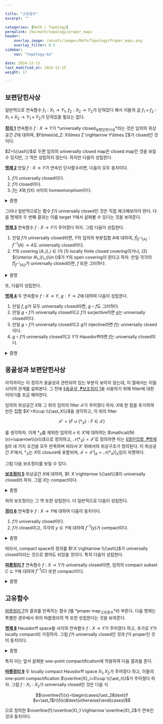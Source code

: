 ```yaml
---

title: "고유함수"
excerpt: ""

categories: [Math / Topology]
permalink: /ko/math/topology/proper_maps
header:
    overlay_image: /assets/images/Math/Topology/Proper_maps.png
    overlay_filter: 0.5
sidebar: 
    nav: "topology-ko"

date: 2024-12-15
last_modified_at: 2024-12-15
weight: 17

---
```


## 보편닫힌사상

일반적으로 연속함수 $f_1:X_1 \rightarrow Y_1$, $f_2: X_2 \rightarrow Y_2$가 닫혀있다 해서 이들의 곱 $f_1\times f_2: X_1\times X_2 \rightarrow Y_1\times Y_2$가 닫혀있을 필요는 없다.

<div class="definition" markdown="1">

<ins id="def1">**정의 1**</ins> 연속함수 $f:X \rightarrow Y$가 *universally closed<sub>보편닫힌사상</sub>*라는 것은 임의의 위상공간 $Z$에 대하여, $f\times\id_Z: X\times Z \rightarrow Y\times Z$가 closed인 것이다.

</div>

$Z=\\{\ast\\}$로 두면 임의의 universally closed map은 closed map인 것을 보일 수 있지만, 그 역은 성립하지 않는다. 하지만 다음이 성립한다.

<div class="proposition" markdown="1">

<ins id="prop2">**명제 2**</ins> 만일 $f:X \rightarrow Y$가 연속인 단사함수라면, 다음이 모두 동치이다. 

1. $f$가 universally closed이다.
2. $f$가 closed이다.
3. $f$는 $X$와 $f(X)$ 사이의 homeomorphism이다.

</div>
<details class="proof" markdown="1">
<summary>증명</summary>

위의 논증에 의해 첫 번째 조건이 성립하면 두 번째 조건이 성립하는 것은 자명하다. 한편, $f$가 injective이므로 $f$의 canonical decomposition을 생각하면 $X$와 $f(X)$ 사이의 homeomorphism이 되는 것을 안다. ([§열린사상과 닫힌사상, ⁋명제 5](/ko/math/topology/open_mappings_and_closed_mappings#prop5)) 이제 세 번째 조건이 성립한다 가정하면, 임의의 $Z$에 대하여 $f\times\id_Z$가 $X\times Z$에서 $Y\times Z$의 닫힌집합 $f(X)\times Z$로의 homeomorphism이므로 원하는 결과를 얻는다.

</details>

그러나 일반적으로는 함수 $f$가 universally closed인 것은 직접 체크해보아야 한다. 다음 명제의 두 번째 결과는 이를 target $Y$에서 살펴볼 수 있다는 것을 보여준다. 

<div class="proposition" markdown="1">

<ins id="prop3">**명제 3**</ins> 연속함수 $f:X \rightarrow Y$가 주어졌다 하자. 그럼 다음이 성립한다.

1. 만일 $f$가 universally closed라면, $Y$의 임의의 부분집합 $A$에 대하여, $f\vert_{f^{-1}(A)}: f^{-1}(A) \rightarrow A$도 universally closed이다.
2. $Y$의 covering $(A\_i)\_{i\in I}$가 (1) locally finite closed covering이거나, (2) $(\interior A\_i)\_{i\in I}$가 $Y$의 open covering이 된다고 하자. 만일 각각의 $f\vert_{f^{-1}(A_i)}$가 universally closed라면, $f$ 또한 그러하다. 

</div>
<details class="proof" markdown="1">
<summary>증명</summary>

우선 첫째 결과를 보이기 위해 임의의 위상공간 $Z$가 주어졌다 하자. 그럼 $Y$의 임의의 부분집합 $A$에 대하여

$$(f\vert_{f^{-1}(A)})\times \id_Z=(f\times\id_Z)\vert_{f^{-1}(A\times Z)}$$

가 성립한다. 이제 $f$가 universally closed라는 가정으로부터 $f\times\id_Z$는 closed이고, 따라서 $(f\times\id_Z)\vert_{f^{-1}(A\times Z)}$ 또한 closed이다. 

이제 두 번째 결과를 보이자. 주어진 조건을 만족하는 $(A\_i)$가 주어졌다 하면, $(A\_i\times Z)$ 또한 동일한 조건을 만족한다. 이제 만일 $f\vert\_{f^{-1}(A\_i)}$들이 universally closed라면 다음의 함수들

$$(f\times\id_Z)\vert_{f^{-1}(A_i\times Z)}$$

이 closed이므로, $f\times\id_Z$ 또한 그러하다. ([§열린사상과 닫힌사상, ⁋명제 3](/ko/math/topology/open_mappings_and_closed_mappings#prop3))

</details>

또, 다음이 성립한다.

<div class="proposition" markdown="1">

<ins id="prop4">**명제 4**</ins> 두 연속함수 $f:X \rightarrow Y$, $g:Y \rightarrow Z$에 대하여 다음이 성립한다.

1. 만일 $f,g$가 모두 universally closed라면, $g\circ f$도 그러하다.
2. 만일 $g\circ f$가 universally closed이고 $f$가 surjective라면 $g$는 universally closed이다. 
3. 만일 $g\circ f$가 universally closed이고 $g$가 injective라면 $f$는 universally closed이다. 
4. $g\circ f$가 universally closed이고 $Y$가 Hausdorff라면 $f$는 universally closed이다.

</div>
<details class="proof" markdown="1">
<summary>증명</summary>

처음 세 결과는 모두 다음의 식

$$(g\circ f)\times\id_Z=(g\times\id_Z)\circ(f\times\id_Z)$$

과 [§열린사상과 닫힌사상, ⁋명제 2](/ko/math/topology/open_mappings_and_closed_mappings#prop2)의 결과들로부터 자명하다. 

마지막 결과의 경우, 두 함수 $\Gamma_f: X \rightarrow X\times Y$와 $\Gamma_g: Y \rightarrow Z\times Y$를 각각 

$$\Gamma_f(x)=(x,f(x)),\qquad \Gamma_g(y)=(g(y), y)$$

으로 정의하자. 그럼 식

$$((g\circ f)\times\id_Y)\circ\Gamma_f=\Gamma_g\circ f$$

이 성립하는 것을 쉽게 확인할 수 있다. 이 때 $\Gamma_f$와 $\Gamma_g$들은 각각 $X, Y$에서 $f,g$의 graph로의 homeomorphism이다. ([§곱공간, ⁋따름정리 4](/ko/math/topology/product_spaces#cor4)) 또, $Y$가 Hausdorff라는 가정으로부터 $\Gamma(f)\subseteq X\times Y$가 닫힌집합임을 안다. ([§하우스도르프 공간, ⁋따름정리 7](/ko/math/topology/Hausdorff_spaces#cor7)) 따라서 [명제 2](#prop2)로부터 $\Gamma_f$가 universally closed인 것을 안다. 한편 어렵지 않게 universally closed map들의 곱은 universally closed인 것을 보일 수 있으므로, 이것과 [명제 4](#prop4)를 종합하면 $(g\circ f)\times\id_Y$가 universally closed임을 안다. 따라서 위의 식의 우변 $\Gamma_g\circ f$ 또한 universally closed이고, $\Gamma_g$가 injective이므로 $f$는 universally closed이다.

</details>

## 옹골성과 보편닫힌사상

아직까지는 이 정의가 옹골성과 관련되어 있는 부분이 보이지 않는데, 이 절에서는 이들 사이의 관계를 살펴본다. 그 전에 [§옹골성, ⁋보조정리 1](/ko/math/topology/compactness#lem1)을 사용하기 위해 filter에 대한 이야기를 조금 해야한다. 

임의의 위상공간 $X$와 그 위의 임의의 filter $\mathcal{F}$가 주어졌다 하자. $X$에 한 점을 추가하여 만든 집합 $X'=X\cup \\{\ast_X\\}$을 생각하고, 이 위의 filter

$$\mathcal{F}'=\{F\cup\{\ast_X\}: F\in \mathcal{F}\}$$

를 생각하자. 이제 $\ast_X$를 제외한 임의의 $x\in X'$에 대하여는 $\mathcal{N}(x)=\uparrow\\{x\\}$으로 정의하고, $\mathcal{N}(\ast_X)=\mathcal{F}'$로 정의하면 이는 [§열린집합, ⁋명제 6](/ko/math/topology/open_sets#prop6)의 네 가지 조건을 모두 만족하며 따라서 $X'$ 위에서의 위상구조가 정의된다. 이 위상공간 $X'$에서, $\ast_X$는 $X$의 closure에 포함되며, $\mathcal{F}=\mathcal{F}'\vert_X=\mathcal{N}(\ast_X)\vert_X$임이 자명하다. 

그럼 다음 보조정리를 보일 수 있다. 

<div class="proposition" markdown="1">

<ins id="lem5">**보조정리 5**</ins> 위상공간 $X$에 대하여, $f: X \rightarrow \\{\ast\\}$이 universally closed라 하자. 그럼 $X$는 compact이다.

</div>
<details class="proof" markdown="1">
<summary>증명</summary>

임의의 $X$ 위의 임의의 filter $\mathcal{F}$에 대하여, 위의 논증으로부터 얻어지는 $X'$를 생각하자. 또, $X\times X'$의 부분집합 $\Delta$를

$$\Delta=\{(x,x)\mid x\in X\}$$

으로 정의하자. 그럼 $\Delta$의 closure $\cl\Delta$를 생각할 수 있으며, 이 때 $f$가 universally closed라는 가정으로부터 $\cl\Delta$의 $f\times\id_{X'}:X\times X'\rightarrow \\{\ast\\}\times X'\cong X'$에 의한 image가 닫힌집합임을 안다. 이제 이 image는 $x$를 포함하므로, $\ast_X$가 closure에 포함된다는 가정으로부터 적당한 $x\in X$가 존재하여 $(x,\ast_X)\in \cl\Delta$임을 안다. 그럼 $x$가 $\mathcal{F}$의 cluster point이고, 따라서 $\mathcal{F}$를 포함하는 ultrafilter를 생각하면 $x$는 그 filter의 limit point임을 안다. 

</details>

위의 보조정리는 그 역 또한 성립한다. 더 일반적으로 다음이 성립한다.

<div class="proposition" markdown="1">

<ins id="thm6">**정리 6**</ins> 연속함수 $f:X \rightarrow Y$에 대하여 다음이 동치이다.

1. $f$가 universally closed이다.
2. $f$가 closed이고, 각각의 $y\in Y$에 대하여 $f^{-1}(y)$가 compact이다.

</div>
<details class="proof" markdown="1">
<summary>증명</summary>

첫 번째 조건이 성립한다면 임의의 $y\in Y$에 대하여, $f\vert_{f^{-1}(y)}$가 universally closed임을 알고, 앞선 보조정리로부터 $f^{-1}(y)$가 compact라는 것을 안다. 반대방향은 universally closed map들의 곱이 universally closed라는 것을 사용하면 증명할 수 있다.

</details>

따라서, compact space의 정의를 $f:X \rightarrow \\{\ast\\}$가 universally closed이라는 것으로 했어도 되었을 것이다. 특히 다음이 성립한다. 

<div class="proposition" markdown="1">

<ins id="cor7">**따름정리 7**</ins> 연속함수 $f:X \rightarrow Y$가 universally closed라면, 임의의 compact subset $C\subseteq Y$에 대하여 $f^{-1}(C)$ 또한 compact이다.

</div>
<details class="proof" markdown="1">
<summary>증명</summary>

$f$가 universally closed이므로 $f\vert_{f^{-1}(C)}$는 universally closed이다. 한편 $C \rightarrow\\{\ast\\}$는 $C$가 compact라는 가정으로부터 universally closed이고, 따라서 합성 $f^{-1}(C) \rightarrow C \rightarrow \\{\ast\\}$는 universally closed이므로 $f^{-1}(C)$도 compact이다. 

</details>

## 고유함수

[따름정리 7](#cor7)의 결과를 만족하는 함수 $f$를 *proper map<sub>고유함수</sub>*라 부른다. 다음 명제는 특별한 경우에서 위의 따름정리의 역 또한 성립한다는 것을 보여준다.

<div class="proposition" markdown="1">

<ins id="prop8">**명제 8**</ins> Hausdorff space들 사이의 연속함수 $f:X \rightarrow Y$가 주어졌다 하고, 추가로 $Y$가 locally compact라 가정하자. 그럼 $f$가 universally closed인 것과 $f$가 proper인 것이 동치이다. 

</div>
<details class="proof" markdown="1">
<summary>증명</summary>

앞서 언급한 것과 같이, $f$가 universally closed라면 $f$가 proper라는 것은 [따름정리 7](#cor7)의 결과이다. 

따라서 이 명제의 핵심은 역방향이다. $Y$가 locally compact이므로, 적당한 compact set들 안에 포함되는 열린집합들로 이루어진 $Y$의 open covering $(U_i)$가 존재한다. 그럼 $f^{-1}(\cl U_i)$들은 $X$에서 compact이고 각각의 $f\vert_{f^{-1}(\cl U_i)}$가 universally closed이다. 이제 [명제 3](#prop3)으로부터 원하는 결과를 얻는다. 

</details>

특히 이는 앞서 살펴본 one-point compactification에 적용하여 다음 결과를 준다.

<div class="proposition" markdown="1">

<ins id="cor9">**따름정리 9**</ins> 두 locally compact Hausdorff space $X_1,X_2$가 주어졌다 하고, 이들의 one-point compactification $\overline{X}_i=X\cup \\{\ast_i\\}$가 주어졌다 하자. 그럼 $f:X_1: X_2$가 universally closed인 것은 다음 식

$$\overline{f}(x)=\begin{cases}\ast_2&\text{if $x=\ast_1$}\\f(x)&\text{otherwise}\end{cases}$$

으로 정의한 $\overline{f}:\overline{X}_1 \rightarrow \overline{X}_2$가 연속인 것과 동치이다.

</div>